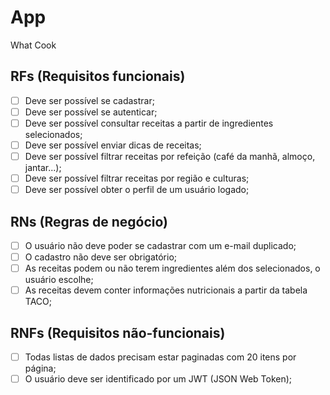 # App

What Cook

## RFs (Requisitos funcionais)

- [ ] Deve ser possível se cadastrar;
- [ ] Deve ser possível se autenticar;
- [ ] Deve ser possível consultar receitas a partir de ingredientes selecionados;
- [ ] Deve ser possível enviar dicas de receitas;
- [ ] Deve ser possível filtrar receitas por refeição (café da manhã, almoço, jantar...);
- [ ] Deve ser possível filtrar receitas por região e culturas;
- [ ] Deve ser possível obter o perfil de um usuário logado;

## RNs (Regras de negócio)

- [ ] O usuário não deve poder se cadastrar com um e-mail duplicado;
- [ ] O cadastro não deve ser obrigatório;
- [ ] As receitas podem ou não terem ingredientes além dos selecionados, o usuário escolhe;
- [ ] As receitas devem conter informações nutricionais a partir da tabela TACO;

## RNFs (Requisitos não-funcionais)

- [ ] Todas listas de dados precisam estar paginadas com 20 itens por página;
- [ ] O usuário deve ser identificado por um JWT (JSON Web Token);